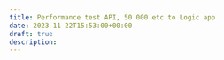 ```yaml
---
title: Performance test API, 50 000 etc to Logic app 
date: 2023-11-22T15:53:00+00:00
draft: true
description: 
---
```

